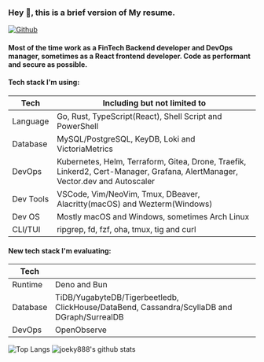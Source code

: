 ### Hey 👋, this is a brief version of My resume.

[![Github](https://img.shields.io/github/followers/joeky888?label=Follow&style=social)](https://github.com/joeky888)

#### Most of the time work as a FinTech Backend developer and DevOps manager, sometimes as a React frontend developer. Code as performant and secure as possible.

#### Tech stack I'm using:

| Tech      | Including but not limited to                                                                                                 |
| --------- | ---------------------------------------------------------------------------------------------------------------------------- |
| Language  | Go, Rust, TypeScript(React), Shell Script and PowerShell                                                                     |
| Database  | MySQL/PostgreSQL, KeyDB, Loki and VictoriaMetrics                                                                            |
| DevOps    | Kubernetes, Helm, Terraform, Gitea, Drone, Traefik, Linkerd2, Cert-Manager, Grafana, AlertManager, Vector.dev and Autoscaler |
| Dev Tools | VSCode, Vim/NeoVim, Tmux, DBeaver, Alacritty(macOS) and Wezterm(Windows)                                                     |
| Dev OS    | Mostly macOS and Windows, sometimes Arch Linux                                                                               |
| CLI/TUI   | ripgrep, fd, fzf, oha, tmux, tig and curl                                                                                    |

#### New tech stack I'm evaluating:

| Tech      |                                                                                             |
| --------- | ------------------------------------------------------------------------------------------- |
| Runtime   | Deno and Bun                                                                                |
| Database  | TiDB/YugabyteDB/Tigerbeetledb, ClickHouse/DataBend, Cassandra/ScyllaDB and DGraph/SurrealDB |
| DevOps    | OpenObserve                                                                                 |

![Top Langs](https://github-readme-stats.vercel.app/api/top-langs/?username=joeky888&hide=html&theme=dark)
![joeky888's github stats](https://github-readme-stats.vercel.app/api?username=joeky888&show_icons=true&count_private=true&line_height=40&theme=synthwave)

